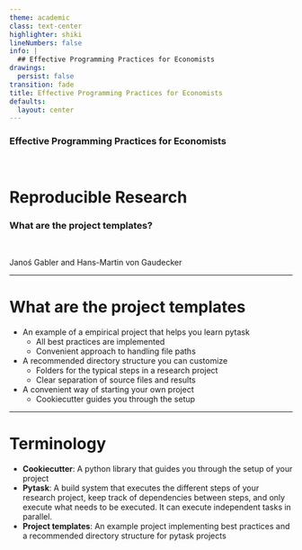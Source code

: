 ```yaml
---
theme: academic
class: text-center
highlighter: shiki
lineNumbers: false
info: |
  ## Effective Programming Practices for Economists
drawings:
  persist: false
transition: fade
title: Effective Programming Practices for Economists
defaults:
  layout: center
---
```


### Effective Programming Practices for Economists

<br>

# Reproducible Research


### What are the project templates?

<br>


Janoś Gabler and Hans-Martin von Gaudecker

---

# What are the project templates

- An example of a empirical project that helps you learn pytask
    - All best practices are implemented
    - Convenient approach to handling file paths
- A recommended directory structure you can customize
    - Folders for the typical steps in a research project
    - Clear separation of source files and results
- A convenient way of starting your own project
    - Cookiecutter guides you through the setup

---

# Terminology

- **Cookiecutter**: A python library that guides you through the setup of your project
- **Pytask**: A build system that executes the different steps of your research
project, keep track of dependencies between steps, and only execute what needs to be
executed. It can execute independent tasks in parallel.
- **Project templates**: An example project implementing best practices and a
recommended directory structure for pytask projects
